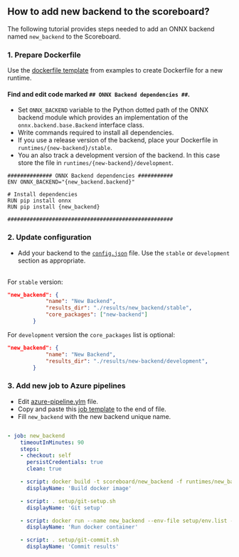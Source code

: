 ## How to add new backend to the scoreboard?

The following tutorial provides steps needed to add an ONNX backend named `new_backend` to the Scoreboard.

### 1. Prepare Dockerfile

Use the [dockerfile template](examples/Dockerfile) from examples to create Dockerfile for a new runtime.

#### Find and edit code marked `## ONNX Backend dependencies ##`.

* Set `ONNX_BACKEND` variable to the Python dotted path of the ONNX backend module which provides an 
  implementation of the `onnx.backend.base.Backend` interface class.
* Write commands required to install all dependencies.
* If you use a release version of the backend, place your Dockerfile in `runtimes/{new-backend}/stable`.
* You an also track a development version of the backend. In this case store the file in `runtimes/{new-backend}/development`.

```
############## ONNX Backend dependencies ###########
ENV ONNX_BACKEND="{new_backend.backend}"

# Install dependencies
RUN pip install onnx
RUN pip install {new_backend}

####################################################
```

### 2. Update configuration
* Add your backend to the [`config.json`](setup/config.json) file. Use the `stable` or `development` section as appropriate.

<br/> For `stable` version:

```json
"new_backend": {
            "name": "New Backend",
            "results_dir": "./results/new_backend/stable",
            "core_packages": ["new-backend"]
        }
```

For `development` version the `core_packages` list is optional:

```json
"new_backend": {
            "name": "New Backend",
            "results_dir": "./results/new-backend/development",
        }
```

### 3. Add new job to Azure pipelines

* Edit [azure-pipeline.ylm](azure-pipeline.yml) file.
* Copy and paste this [job template](examples/job.yml) to the end of file.
* Fill `new_backend` with the new backend unique name.

```yml

- job: new_backend
    timeoutInMinutes: 90
    steps:
    - checkout: self 
      persistCredentials: true
      clean: true

    - script: docker build -t scoreboard/new_backend -f runtimes/new_backend/stable/Dockerfile .
      displayName: 'Build docker image'

    - script: . setup/git-setup.sh
      displayName: 'Git setup'

    - script: docker run --name new_backend --env-file setup/env.list -v `pwd`/results/new_backend/stable:/root/results scoreboard/new_backend || true
      displayName: 'Run docker container'

    - script: . setup/git-commit.sh
      displayName: 'Commit results'

```
